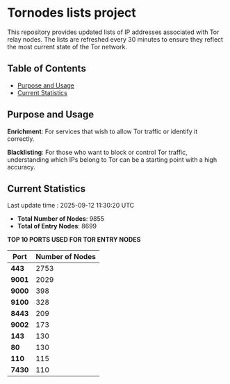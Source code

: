 # Tornodes lists project

This repository provides updated lists of IP addresses associated with Tor relay nodes. The lists are refreshed every 30 minutes to ensure they reflect the most current state of the Tor network.

## Table of Contents

- [Purpose and Usage](#purpose-and-usage)
- [Current Statistics](#current-statistics)


## Purpose and Usage

**Enrichment**: For services that wish to allow Tor traffic or identify it correctly.

**Blacklisting**: For those who want to block or control Tor traffic, understanding which IPs belong to Tor can be a starting point with a high accuracy.

## Current Statistics

Last update time : 2025-09-12 11:30:20 UTC

- **Total Number of Nodes**: 9855
- **Total of Entry Nodes**: 8699

**TOP 10 PORTS USED FOR TOR ENTRY NODES**

| **Port** | **Number of Nodes** |
|------|-----------------|
| **443**   | 2753  |
| **9001**   | 2029  |
| **9000**   | 398  |
| **9100**   | 328  |
| **8443**   | 209  |
| **9002**   | 173  |
| **143**   | 130  |
| **80**   | 130  |
| **110**   | 115  |
| **7430**   | 110  |

